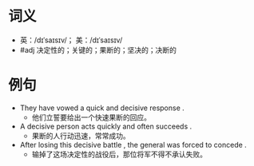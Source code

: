 # 词义
- 英：/dɪˈsaɪsɪv/； 美：/dɪˈsaɪsɪv/
- #adj 决定性的；关键的；果断的；坚决的；决断的
# 例句
- They have vowed a quick and decisive response .
	- 他们立誓要给出一个快速果断的回应。
- A decisive person acts quickly and often succeeds .
	- 果断的人行动迅速，常常成功。
- After losing this decisive battle , the general was forced to concede .
	- 输掉了这场决定性的战役后，那位将军不得不承认失败。
